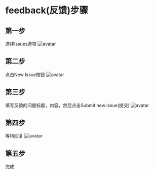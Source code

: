 # feedback(反馈)步骤

## 第一步
选择Issues选项
![avatar](http://tokenbank.skyfromwell.com/feedback/step_1.png)
## 第二步
点击New Issue按钮
![avatar](http://tokenbank.skyfromwell.com/feedback/step_2.png)
## 第三步
填写反馈的问题标题，内容，然后点击Submit new issue(提交)
![avatar](http://tokenbank.skyfromwell.com/feedback/step_3.png)
## 第四步
等待回复
![avatar](http://tokenbank.skyfromwell.com/feedback/step_4.png)

## 第五步
完成